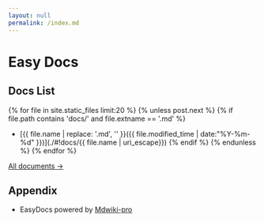 ```yaml
---
layout: null
permalink: /index.md
---
```


# Easy Docs

## Docs List

{% for file in site.static_files limit:20 %}
{% unless post.next %} 
{% if file.path contains 'docs/' and file.extname == '.md' %}
- [{{ file.name | replace: '.md', '' }}({{ file.modified_time | date:"%Y-%m-%d" }})](./#!docs/{{ file.name | uri_escape}})
{% endif %}
{% endunless %} 
{% endfor %}

[All documents &rarr;](./#!archive.md)

## Appendix

- EasyDocs powered by [Mdwiki-pro](https://github.com/winfirm/mdwiki-pro)
